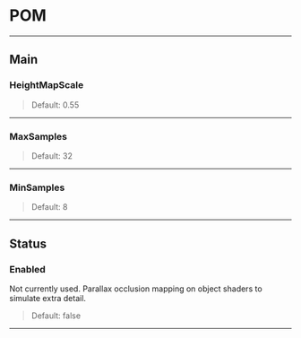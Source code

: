 # POM

---

## Main

### HeightMapScale

>Default: 0.55

---

### MaxSamples

>Default: 32

---

### MinSamples

>Default: 8

---

## Status

### Enabled

 Not currently used. Parallax occlusion mapping on object shaders to simulate extra detail.

>Default: false

---
